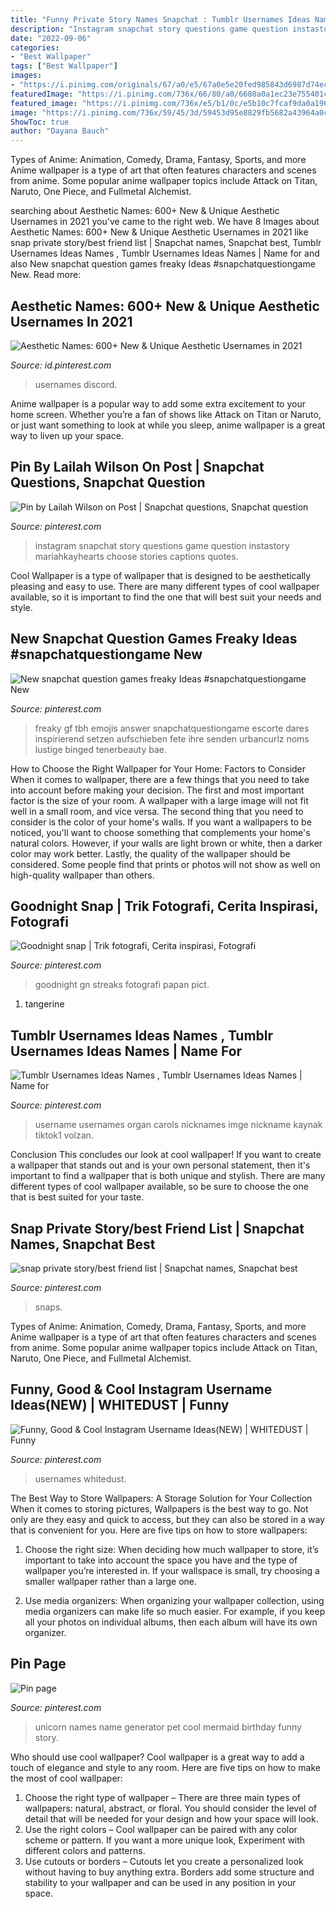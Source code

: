 ```yaml
---
title: "Funny Private Story Names Snapchat : Tumblr Usernames Ideas Names , Tumblr Usernames Ideas Names"
description: "Instagram snapchat story questions game question instastory mariahkayhearts choose stories captions quotes"
date: "2022-09-06"
categories:
- "Best Wallpaper"
tags: ["Best Wallpaper"]
images:
- "https://i.pinimg.com/originals/67/a0/e5/67a0e5e20fed985843d6987d74ec4a13.jpg"
featuredImage: "https://i.pinimg.com/736x/66/80/a0/6680a0a1ec23e755401c00a01986ef7f.jpg"
featured_image: "https://i.pinimg.com/736x/e5/b1/0c/e5b10c7fcaf9da0a196a43371869c6fe.jpg"
image: "https://i.pinimg.com/736x/59/45/3d/59453d95e8829fb5682a43964a0c8f6d.jpg"
ShowToc: true
author: "Dayana Bauch"
---
```



Types of Anime: Animation, Comedy, Drama, Fantasy, Sports, and more
Anime wallpaper is a type of art that often features characters and scenes from anime. Some popular anime wallpaper topics include Attack on Titan, Naruto, One Piece, and Fullmetal Alchemist.

	

		
searching about Aesthetic Names: 600+ New &amp; Unique Aesthetic Usernames in 2021 you've came to the right web. We have 8 Images about Aesthetic Names: 600+ New &amp; Unique Aesthetic Usernames in 2021 like snap private story/best friend list | Snapchat names, Snapchat best, Tumblr Usernames Ideas Names , Tumblr Usernames Ideas Names | Name for and also New snapchat question games freaky Ideas #snapchatquestiongame New. Read more:
		
    
## Aesthetic Names: 600+ New &amp; Unique Aesthetic Usernames In 2021

<img loading=lazy src="https://i.pinimg.com/736x/4c/02/a0/4c02a011de95d7e3dd81f8238d1156e3.jpg" onerror="this.onerror=null;this.src='https://tse4.mm.bing.net/th?id=OIP.zsdZ_KBir32i1ax4gVyLZgHaRN&amp;pid=15.1';" alt="Aesthetic Names: 600+ New &amp; Unique Aesthetic Usernames in 2021">

_Source: id.pinterest.com_

>usernames discord. 

	

Anime wallpaper is a popular way to add some extra excitement to your home screen. Whether you’re a fan of shows like Attack on Titan or Naruto, or just want something to look at while you sleep, anime wallpaper is a great way to liven up your space.

    
## Pin By Lailah Wilson On Post | Snapchat Questions, Snapchat Question

<img loading=lazy src="https://i.pinimg.com/originals/67/a0/e5/67a0e5e20fed985843d6987d74ec4a13.jpg" onerror="this.onerror=null;this.src='https://tse2.mm.bing.net/th?id=OIP.gYmeXRZjA8k4CEh49tEQ3wHaK6&amp;pid=15.1';" alt="Pin by Lailah Wilson on Post | Snapchat questions, Snapchat question">

_Source: pinterest.com_

>instagram snapchat story questions game question instastory mariahkayhearts choose stories captions quotes. 

	

Cool Wallpaper is a type of wallpaper that is designed to be aesthetically pleasing and easy to use. There are many different types of cool wallpaper available, so it is important to find the one that will best suit your needs and style.

    
## New Snapchat Question Games Freaky Ideas #snapchatquestiongame New

<img loading=lazy src="https://i.pinimg.com/736x/e4/cd/e3/e4cde3cc8ba1f31be6d573e8199511cb.jpg" onerror="this.onerror=null;this.src='https://tse1.mm.bing.net/th?id=OIP.eI6UZ7BCaVvrxUKQJmelLgAAAA&amp;pid=15.1';" alt="New snapchat question games freaky Ideas #snapchatquestiongame New">

_Source: pinterest.com_

>freaky gf tbh emojis answer snapchatquestiongame escorte dares inspirierend setzen aufschieben fete ihre senden urbancurlz noms lustige binged tenerbeauty bae. 

	

How to Choose the Right Wallpaper for Your Home: Factors to Consider
When it comes to wallpaper, there are a few things that you need to take into account before making your decision. The first and most important factor is the size of your room. A wallpaper with a large image will not fit well in a small room, and vice versa. 
The second thing that you need to consider is the color of your home's walls. If you want a wallpapers to be noticed, you'll want to choose something that complements your home's natural colors. However, if your walls are light brown or white, then a darker color may work better. 
Lastly, the quality of the wallpaper should be considered. Some people find that prints or photos will not show as well on high-quality wallpaper than others.

    
## Goodnight Snap | Trik Fotografi, Cerita Inspirasi, Fotografi

<img loading=lazy src="https://i.pinimg.com/736x/59/45/3d/59453d95e8829fb5682a43964a0c8f6d.jpg" onerror="this.onerror=null;this.src='https://tse2.mm.bing.net/th?id=OIP.Q0u8-mG5vXS4tQ8XQuyE-AHaOX&amp;pid=15.1';" alt="Goodnight snap | Trik fotografi, Cerita inspirasi, Fotografi">

_Source: pinterest.com_

>goodnight gn streaks fotografi papan pict. 

	

1. tangerine 

    
## Tumblr Usernames Ideas Names , Tumblr Usernames Ideas Names | Name For

<img loading=lazy src="https://i.pinimg.com/736x/e9/44/96/e94496b4798528b1b44978ed32d318a7.jpg" onerror="this.onerror=null;this.src='https://tse3.mm.bing.net/th?id=OIP._y2clzJFzopeV7-9VpRUYQHaNK&amp;pid=15.1';" alt="Tumblr Usernames Ideas Names , Tumblr Usernames Ideas Names | Name for">

_Source: pinterest.com_

>username usernames organ carols nicknames imge nickname kaynak tiktok1 volzan. 

	

Conclusion
This concludes our look at cool wallpaper! If you want to create a wallpaper that stands out and is your own personal statement, then it's important to find a wallpaper that is both unique and stylish. There are many different types of cool wallpaper available, so be sure to choose the one that is best suited for your taste.

    
## Snap Private Story/best Friend List | Snapchat Names, Snapchat Best

<img loading=lazy src="https://i.pinimg.com/736x/66/80/a0/6680a0a1ec23e755401c00a01986ef7f.jpg" onerror="this.onerror=null;this.src='https://tse1.mm.bing.net/th?id=OIP.R8DMCbep0PytgqI5egC2XgHaQA&amp;pid=15.1';" alt="snap private story/best friend list | Snapchat names, Snapchat best">

_Source: pinterest.com_

>snaps. 

	

Types of Anime: Animation, Comedy, Drama, Fantasy, Sports, and more
Anime wallpaper is a type of art that often features characters and scenes from anime. Some popular anime wallpaper topics include Attack on Titan, Naruto, One Piece, and Fullmetal Alchemist.

    
## Funny, Good &amp; Cool Instagram Username Ideas(NEW) | WHITEDUST | Funny

<img loading=lazy src="https://i.pinimg.com/736x/e5/b1/0c/e5b10c7fcaf9da0a196a43371869c6fe.jpg" onerror="this.onerror=null;this.src='https://tse1.mm.bing.net/th?id=OIP.-P-JUyLswW-zG4IIJQH_YwAAAA&amp;pid=15.1';" alt="Funny, Good &amp; Cool Instagram Username Ideas(NEW) | WHITEDUST | Funny">

_Source: pinterest.com_

>usernames whitedust. 

	

The Best Way to Store Wallpapers: A Storage Solution for Your Collection
When it comes to storing pictures, Wallpapers is the best way to go. Not only are they easy and quick to access, but they can also be stored in a way that is convenient for you. Here are five tips on how to store wallpapers:
1) Choose the right size: When deciding how much wallpaper to store, it’s important to take into account the space you have and the type of wallpaper you’re interested in. If your wallspace is small, try choosing a smaller wallpaper rather than a large one.

2) Use media organizers: When organizing your wallpaper collection, using media organizers can make life so much easier. For example, if you keep all your photos on individual albums, then each album will have its own organizer.

    
## Pin Page

<img loading=lazy src="https://i.pinimg.com/originals/41/bc/ab/41bcab0eca622244660e6bf57b51a2f7.jpg" onerror="this.onerror=null;this.src='https://tse1.mm.bing.net/th?id=OIP.h9ITtxzdoRz3owu79kZZ_AHaJ4&amp;pid=15.1';" alt="Pin page">

_Source: pinterest.com_

>unicorn names name generator pet cool mermaid birthday funny story. 

	

Who should use cool wallpaper?
Cool wallpaper is a great way to add a touch of elegance and style to any room. Here are five tips on how to make the most of cool wallpaper: 
1) Choose the right type of wallpaper – There are three main types of wallpapers: natural, abstract, or floral. You should consider the level of detail that will be needed for your design and how your space will look. 
2) Use the right colors – Cool wallpaper can be paired with any color scheme or pattern. If you want a more unique look, Experiment with different colors and patterns. 
3) Use cutouts or borders – Cutouts let you create a personalized look without having to buy anything extra. Borders add some structure and stability to your wallpaper and can be used in any position in your space.

